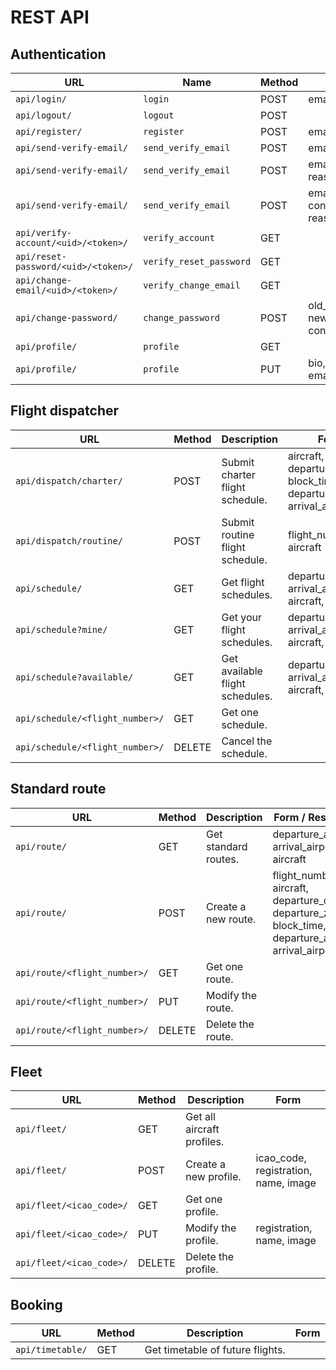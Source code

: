 # REST API
## Authentication
| URL                                 | Name                    | Method | Form                                                           |
|-------------------------------------|-------------------------|--------|----------------------------------------------------------------|
| `api/login/`                        | `login`                 | POST   | email, password                                                |
| `api/logout/`                       | `logout`                | POST   |                                                                |
| `api/register/`                     | `register`              | POST   | email, password                                                |
| `api/send-verify-email/`            | `send_verify_email`     | POST   | email, reason=`register`                                       |
| `api/send-verify-email/`            | `send_verify_email`     | POST   | email, new_email, reason=`change_email`                        |
| `api/send-verify-email/`            | `send_verify_email`     | POST   | email, new_password, confirm_password, reason=`reset_password` |
| `api/verify-account/<uid>/<token>/` | `verify_account`        | GET    |                                                                |
| `api/reset-password/<uid>/<token>/` | `verify_reset_password` | GET    |                                                                |
| `api/change-email/<uid>/<token>/`   | `verify_change_email`   | GET    |                                                                |
| `api/change-password/`              | `change_password`       | POST   | old_password, new_password, confirm_password                   |
| `api/profile/`                      | `profile`               | GET    |                                                                |
| `api/profile/`                      | `profile`               | PUT    | bio, display_name, email, receive_emails                       |

## Flight dispatcher
| URL                             | Method | Description                     | Form                                                                     |
|---------------------------------|--------|---------------------------------|--------------------------------------------------------------------------|
| `api/dispatch/charter/`         | POST   | Submit charter flight schedule. | aircraft, departure_time, block_time, departure_airport, arrival_airport |
| `api/dispatch/routine/`         | POST   | Submit routine flight schedule. | flight_number, aircraft                                                  |
| `api/schedule/`                 | GET    | Get flight schedules.           | departure_airport, arrival_airport, aircraft, date                       |
| `api/schedule?mine/`            | GET    | Get your flight schedules.      | departure_airport, arrival_airport, aircraft, date                       |
| `api/schedule?available/`       | GET    | Get available flight schedules. | departure_airport, arrival_airport, aircraft, date                       |
| `api/schedule/<flight_number>/` | GET    | Get one schedule.               |                                                                          |
| `api/schedule/<flight_number>/` | DELETE | Cancel the schedule.            |                                                                          |

## Standard route
| URL                          | Method | Description          | Form / Response                                                                                        |
|------------------------------|--------|----------------------|--------------------------------------------------------------------------------------------------------|
| `api/route/`                 | GET    | Get standard routes. | departure_airport, arrival_airport, aircraft                                                           |
| `api/route/`                 | POST   | Create a new route.  | flight_number, aircraft, departure_day, departure_zulu, block_time, departure_airport, arrival_airport |
| `api/route/<flight_number>/` | GET    | Get one route.       |                                                                                                        |
| `api/route/<flight_number>/` | PUT    | Modify the route.    |                                                                                                        |
| `api/route/<flight_number>/` | DELETE | Delete the route.    |                                                                                                        |

## Fleet
| URL                      | Method | Description                | Form                                 |
|--------------------------|--------|----------------------------|--------------------------------------|
| `api/fleet/`             | GET    | Get all aircraft profiles. |                                      |
| `api/fleet/`             | POST   | Create a new profile.      | icao_code, registration, name, image |
| `api/fleet/<icao_code>/` | GET    | Get one profile.           |                                      |
| `api/fleet/<icao_code>/` | PUT    | Modify the profile.        | registration, name, image            |
| `api/fleet/<icao_code>/` | DELETE | Delete the profile.        |                                      |

## Booking
| URL              | Method | Description                      | Form |
|------------------|--------|----------------------------------|------|
| `api/timetable/` | GET    | Get timetable of future flights. |      |
